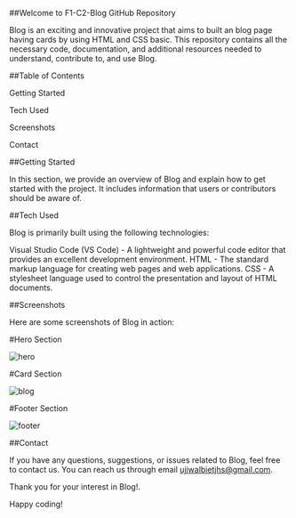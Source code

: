 ##Welcome to F1-C2-Blog GitHub Repository

Blog is an exciting and innovative project that aims to built an blog page having cards by using HTML and CSS basic. This repository contains all the necessary code, documentation, and additional resources needed to understand, contribute to, and use Blog.

##Table of Contents

Getting Started

Tech Used

Screenshots

Contact

##Getting Started

In this section, we provide an overview of Blog and explain how to get started with the project. It includes information that users or contributors should be aware of.

##Tech Used

Blog is primarily built using the following technologies:

Visual Studio Code (VS Code) - A lightweight and powerful code editor that provides an excellent development environment.
HTML - The standard markup language for creating web pages and web applications.
CSS - A stylesheet language used to control the presentation and layout of HTML documents.

##Screenshots

Here are some screenshots of Blog in action:

#Hero Section

![hero](https://github.com/livujjwal/F1-C2-Blog/assets/132872642/a2e6d888-80be-4933-9009-24da267deb63)


#Card Section

![blog](https://github.com/livujjwal/F1-C2-Blog/assets/132872642/f58b7544-d5f6-4012-9599-b309ac500a5c)

#Footer Section

![footer](https://github.com/livujjwal/F1-C2-Blog/assets/132872642/21a5aef6-baf7-4317-bf3e-209fb5e9d999)



##Contact

If you have any questions, suggestions, or issues related to Blog, feel free to contact us. You can reach us through email ujjwalbietjhs@gmail.com.

Thank you for your interest in Blog!.

Happy coding!





